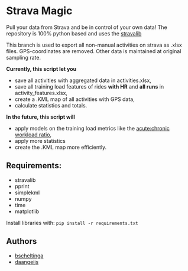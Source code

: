 # Strava Magic
Pull your data from Strava and be in control of your own data! The repository is 100% python based and uses the [stravalib](<https://pythonhosted.org/stravalib/>)

This branch is used to export all non-manual activities on strava as .xlsx files. GPS-coordinates are removed. Other data is maintained at original sampling rate.

**Currently, this script let you**
- save all activities with aggregated data in activities.xlsx,
- save all training load features of rides **with HR** and **all runs** in activity_features.xlsx,
- create a .KML map of all activities with GPS data,
- calculate statistics and totals.

**In the future, this script will**
- apply models on the training load metrics like the [acute:chronic workload ratio](https://www.scienceforsport.com/acutechronic-workload-ratio/),
- apply more statistics
- create the .KML map more efficiently.

## Requirements:
- stravalib
- pprint
- simplekml
- numpy
- time
- matplotlib

Install libraries with:
`pip install -r requirements.txt`

## Authors
- [bscheltinga](https://github.com/bscheltinga)
- [daangeijs](https://github.com/daangeijs)
